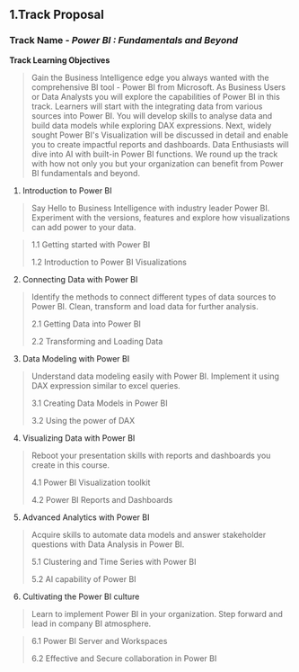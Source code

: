 ## 1.Track Proposal 

### Track Name - *Power BI : Fundamentals and Beyond*

**Track Learning Objectives**
> Gain the Business Intelligence edge you always wanted 
with the comprehensive  BI tool - Power BI from Microsoft.
As Business Users or Data Analysts you will explore the 
capabilities of Power BI in this track. Learners will start
with the integrating data from various sources into Power BI.
You will develop skills to analyse data and build data models
while exploring DAX expressions. Next, widely sought Power BI's
Visualization will be discussed in detail and enable you to create
impactful reports and dashboards. Data Enthusiasts will dive
into AI with built-in Power BI functions. We round up the track
with how not only you but your organization can benefit from
Power BI fundamentals and beyond.

1. Introduction to Power BI
>Say Hello to Business Intelligence with industry leader
Power BI. Experiment with the versions, features and explore
how visualizations can add power to your data.

>1.1 Getting started with Power BI
>
>1.2 Introduction to Power BI Visualizations 
>
2. Connecting Data with Power BI
>Identify the methods to connect different types of data sources 
> to Power BI. Clean, transform and load data for further analysis.
> 
>2.1 Getting Data into Power BI
>
>2.2 Transforming and Loading Data
>
3. Data Modeling with Power BI
>Understand data modeling easily with Power BI. Implement it using
> DAX expression similar to excel queries.
> 
>3.1 Creating Data Models in Power BI
>
>3.2 Using the power of DAX
>
4. Visualizing Data with Power BI
>Reboot your presentation skills with reports and dashboards 
>you create in this course.
>
>4.1 Power BI Visualization toolkit
>
>4.2 Power BI Reports and Dashboards 
>
5. Advanced Analytics with Power BI
>Acquire skills to automate data models and answer
>stakeholder questions with Data Analysis in Power BI. 
>
>5.1 Clustering and Time Series with Power BI
>
>5.2 AI capability of Power BI
>
6. Cultivating the Power BI culture
>Learn to implement Power BI in your organization. 
Step forward and lead in company BI atmosphere.

>6.1 Power BI Server and Workspaces
>
>6.2 Effective and Secure collaboration in Power BI
